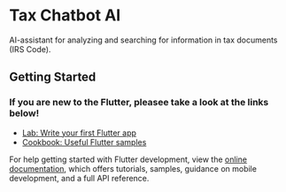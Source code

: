 # Tax Chatbot AI

AI-assistant for analyzing and searching for information in tax documents (IRS Code).

## Getting Started

### If you are new to the Flutter, pleasee take a look at the links below!

- [Lab: Write your first Flutter app](https://docs.flutter.dev/get-started/codelab)
- [Cookbook: Useful Flutter samples](https://docs.flutter.dev/cookbook)

For help getting started with Flutter development, view the
[online documentation](https://docs.flutter.dev/), which offers tutorials,
samples, guidance on mobile development, and a full API reference.
